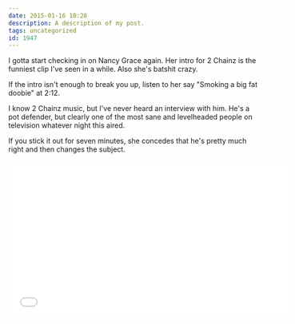 ```yaml
---
date: 2015-01-16 10:28
description: A description of my post.
tags: uncategorized
id: 1947
---
```

I gotta start checking in on Nancy Grace again.  Her intro for 2 Chainz is the funniest clip I've seen in a while.  Also she's batshit crazy. 

If the intro isn't enough to break you up, listen to her say "Smoking a big fat doobie" at 2:12.

I know 2 Chainz music, but I've never heard an interview with him.  He's a pot defender, but clearly one of the most sane and levelheaded people on television whatever night this aired.
<!--more-->
If you stick it out for seven minutes, she concedes that he's pretty much right and then changes the subject.
<iframe width="560" height="315" src="//www.youtube.com/embed/e25in2BNo48" frameborder="0" allowfullscreen></iframe>
